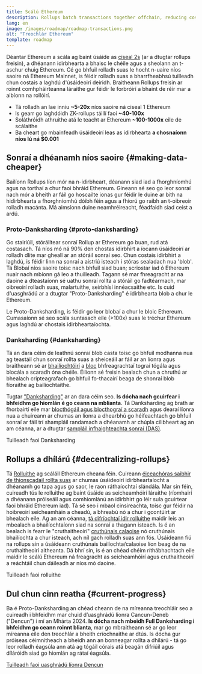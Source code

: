 ```yaml
---
title: Scálú Ethereum
description: Rollups batch transactions together offchain, reducing costs for the user. Mar sin féin, tá an chaoi a n-úsáideann rolladh sonraí faoi láthair ró-chostasach, rud a chuireann srian le cé chomh saor agus is féidir idirbhearta a bheith. Réitíonn Proto-Danksharding é seo.
lang: en
image: /images/roadmap/roadmap-transactions.png
alt: "Treochlár Ethereum"
template: roadmap
---
```


Déantar Ethereum a scála ag baint úsáide as [ciseal 2s](/layer-2/#rollups) (ar a dtugtar rollups freisin), a dhéanann idirbhearta a bhaisc le chéile agus a sheolann an t-aschur chuig Ethereum. Cé go bhfuil rolladh suas le hocht n-uaire níos saoire ná Ethereum Mainnet, is féidir rolladh suas a bharrfheabhsú tuilleadh chun costais a laghdú d'úsáideoirí deiridh. Braitheann Rollups freisin ar roinnt comhpháirteanna láraithe gur féidir le forbróirí a bhaint de réir mar a aibíonn na rollóirí.

<InfoBanner mb={8} title="Costais idirbhirt">
  <ul style={{ marginBottom: 0 }}>
    <li>Tá rolladh an lae inniu <strong>~5-20x</strong> níos saoire ná ciseal 1 Ethereum</li>
    <li>Is gearr go laghdóidh ZK-rollups táillí faoi <strong>~40-100x</strong></li>
    <li>Soláthróidh athruithe atá le teacht ar Ethereum <strong>~100-1000x</strong> eile de scálaithe</li>
    <li style={{ marginBottom: 0 }}>Ba cheart go mbainfeadh úsáideoirí leas as idirbhearta <strong>a chosnaíonn níos lú ná $0.001</strong></li>
  </ul>
</InfoBanner>

## Sonraí a dhéanamh níos saoire {#making-data-cheaper}

Bailíonn Rollups líon mór na n-idirbheart, déanann siad iad a fhorghníomhú agus na torthaí a chur faoi bhráid Ethereum. Gineann sé seo go leor sonraí nach mór a bheith ar fáil go hoscailte ionas gur féidir le duine ar bith na hidirbhearta a fhorghníomhú dóibh féin agus a fhíorú go raibh an t-oibreoir rolladh macánta. Má aimsíonn duine neamhréireacht, féadfaidh siad ceist a ardú.

### Proto-Danksharding {#proto-danksharding}

Go stairiúil, stóráiltear sonraí Rollup ar Ethereum go buan, rud atá costasach. Tá níos mó ná 90% den chostas idirbhirt a íocann úsáideoirí ar rolladh dlite mar gheall ar an stóráil sonraí seo. Chun costais idirbhirt a laghdú, is féidir linn na sonraí a aistriú isteach i stóras sealadach nua 'blob'. Tá Blobaí níos saoire toisc nach bhfuil siad buan; scriostar iad ó Ethereum nuair nach mbíonn gá leo a thuilleadh. Tagann sé mar fhreagracht ar na daoine a dteastaíonn sé uathu sonraí rollta a stóráil go fadtéarmach, mar oibreoirí rolladh suas, malartuithe, seirbhísí innéacsaithe etc. Is cuid d'uasghrádú ar a dtugtar "Proto-Danksharding" é idirbhearta blob a chur le Ethereum.

Le Proto-Danksharding, is féidir go leor blobaí a chur le bloic Ethereum. Cumasaíonn sé seo scála suntasach eile (>100x) suas le tréchur Ethereum agus laghdú ar chostais idirbheartaíochta.

### Danksharding {#danksharding}

Tá an dara céim de leathnú sonraí blob casta toisc go bhfuil modhanna nua ag teastáil chun sonraí rollta suas a sheiceáil ar fáil ar an líonra agus braitheann sé ar [bhailíochtóirí](/glossary/#validator) a [bloc](/glossary/#block) bhfreagrachtaí tograí tógála agus blocála a scaradh óna chéile. Éilíonn sé freisin bealach chun a chruthú ar bhealach cripteagrafach go bhfuil fo-thacairí beaga de shonraí blob fíoraithe ag bailíochtaithe.

Tugtar ["Danksharding"](/roadmap/danksharding/) ar an dara céim seo. **Is dócha nach gcuirfear i bhfeidhm go hiomlán é go ceann na mblianta**. Tá Danksharding ag brath ar fhorbairtí eile mar [blocthógáil agus blocthograí a scaradh](/roadmap/pbs) agus dearaí líonra nua a chuireann ar chumas an líonra a dhearbhú go héifeachtach go bhfuil sonraí ar fáil trí shampláil randamach a dhéanamh ar chúpla cilibheart ag an am céanna, ar a dtugtar [sampláil infhaighteachta sonraí (DAS)](/developers/docs/data-availability).

<ButtonLink variant="outline-color" href="/roadmap/danksharding/">Tuilleadh faoi Danksharding</ButtonLink>

## Rollups a dhílárú {#decentralizing-rollups}

Tá [Rolluithe](/layer-2) ag scáláil Ethereum cheana féin. Cuireann [éiceachóras saibhir de thionscadail rollta suas](https://l2beat.com/scaling/tvl) ar chumas úsáideoirí idirbheartaíocht a dhéanamh go tapa agus go saor, le raon ráthaíochtaí slándála. Mar sin féin, cuireadh tús le rolluithe ag baint úsáide as seicheamhóirí láraithe (ríomhairí a dhéanann próiseáil agus comhiomlánú an idirbhirt go léir sula gcuirtear faoi bhráid Ethereum iad). Tá sé seo i mbaol cinsireachta, toisc gur féidir na hoibreoirí seicheamháin a cheadú, a bhreabú nó a chur i gcontúirt ar bhealach eile. Ag an am céanna, [tá difríochtaí idir rolluithe](https://l2beat.com) maidir leis an mbealach a bhailíochtaíonn siad na sonraí a thagann isteach. Is é an bealach is fearr le "cruthaitheoirí" [cruthúnais calaoise](/glossary/#fraud-proof) nó cruthúnais bhailíochta a chur isteach, ach níl gach rolladh suas ann fós. Úsáideann fiú na rollups sin a úsáideann cruthúnais bailíochta/calaoise líon beag de na cruthaitheoirí aitheanta. Dá bhrí sin, is é an chéad chéim ríthábhachtach eile maidir le scálú Ethereum ná freagracht as seicheamhóirí agus cruthaitheoirí a reáchtáil chun dáileadh ar níos mó daoine.

<ButtonLink variant="outline-color" href="/developers/docs/scaling/">Tuilleadh faoi rolluithe</ButtonLink>

## Dul chun cinn reatha {#current-progress}

Ba é Proto-Danksharding an chéad cheann de na míreanna treochláir seo a cuireadh i bhfeidhm mar chuid d’uasghrádú líonra Cancun-Deneb ("Dencun") i mí an Mhárta 2024. **Is dócha nach mbeidh Full Danksharding i bhfeidhm go ceann roinnt blianta**, mar go mbraitheann sé ar go leor míreanna eile den treochlár a bheith críochnaithe ar dtús. Is dócha gur próiseas céimnitheach a bheidh ann an bonneagar rollta a dhílárú - tá go leor rolladh éagsúla ann atá ag tógáil córais atá beagán difriúil agus díláróidh siad go hiomlán ag rátaí éagsúla.

[Tuilleadh faoi uasghrádú líonra Dencun](/roadmap/dencun/)

<QuizWidget quizKey="scaling" />
